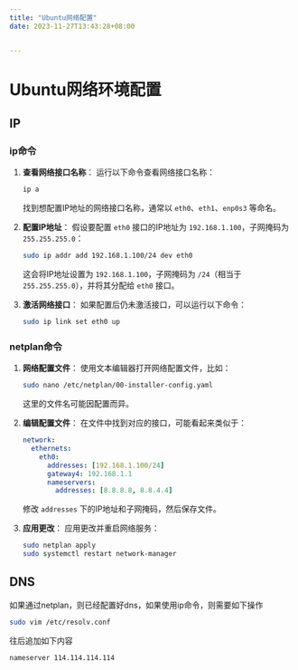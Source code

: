 ```yaml
---
title: "Ubuntu网络配置"
date: 2023-11-27T13:43:28+08:00


---
```


# Ubuntu网络环境配置

## IP

### ip命令



1. **查看网络接口名称**： 运行以下命令查看网络接口名称：

   ```bash
   ip a
   ```

   找到想配置IP地址的网络接口名称，通常以 `eth0`、`eth1`、`enp0s3` 等命名。

2. **配置IP地址**： 假设要配置 `eth0` 接口的IP地址为 `192.168.1.100`，子网掩码为 `255.255.255.0`：

   ```bash
   sudo ip addr add 192.168.1.100/24 dev eth0
   ```

   这会将IP地址设置为 `192.168.1.100`，子网掩码为 `/24`（相当于 `255.255.255.0`），并将其分配给 `eth0` 接口。

3. **激活网络接口**： 如果配置后仍未激活接口，可以运行以下命令：

   ```bash
   sudo ip link set eth0 up
   ```

### netplan命令

1. **网络配置文件**： 使用文本编辑器打开网络配置文件，比如：

   ```bash
   sudo nano /etc/netplan/00-installer-config.yaml
   ```

   这里的文件名可能因配置而异。

2. **编辑配置文件**： 在文件中找到对应的接口，可能看起来类似于：

   ```yaml
   network:
     ethernets:
       eth0:
         addresses: [192.168.1.100/24]
         gateway4: 192.168.1.1
         nameservers:
           addresses: [8.8.8.8, 8.8.4.4]
   ```

   修改 `addresses` 下的IP地址和子网掩码，然后保存文件。

3. **应用更改**： 应用更改并重启网络服务：

   ```bash
   sudo netplan apply
   sudo systemctl restart network-manager
   ```

## DNS

如果通过netplan，则已经配置好dns，如果使用ip命令，则需要如下操作

```bash
sudo vim /etc/resolv.conf
```

往后追加如下内容

```
nameserver 114.114.114.114
```

